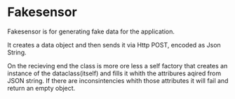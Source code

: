 # Fakesensor
Fakesensor is for generating fake data for the application.

It creates a data object and then sends it via Http POST, encoded as Json String.

On the recieving end the class is more ore less a self factory that creates an 
instance of the dataclass(itself) and fills it whith the attribures aqired from 
JSON string. If there are inconsintencies whith those attributes it will fail and 
return an empty object.

